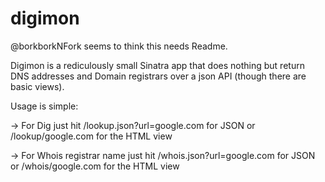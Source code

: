 digimon
=======

@borkborkNFork seems to think this needs  Readme. 

Digimon is a rediculously small Sinatra app that does nothing but return DNS addresses and Domain registrars over a json API (though there are basic views). 

Usage is simple:
    
-> For Dig just hit /lookup.json?url=google.com for JSON or /lookup/google.com for the HTML view
    
-> For Whois registrar name just hit /whois.json?url=google.com for JSON or /whois/google.com for the HTML view
